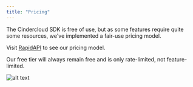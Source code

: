```yaml
---
title: "Pricing"
---
```


The Cindercloud SDK is free of use, but as some features require quite some resources, we've implemented a fair-use pricing model.

Visit [RapidAPI](https://rapidapi.com/Qkyrie/api/cindercloud) to see our pricing model. 

Our free tier will always remain free and is only rate-limited, not feature-limited.

![alt text](https://docs.cinder.cloud/images/pricing.png "Pricing")